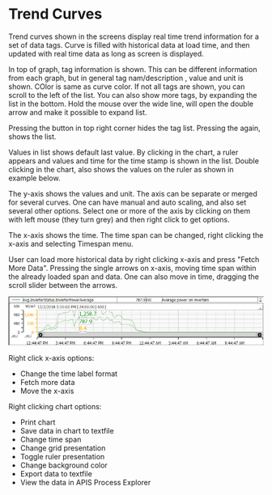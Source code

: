 # Trend Curves

Trend curves shown in the screens display real time trend information for a set of data tags. Curve is filled with historical data at load time, and then updated with real time data as long as screen is displayed.

In top of graph, tag information is shown. This can be different information from each graph, but in general tag nam/description , value and unit is shown. COlor is same as curve color. If not all tags are shown, you can scroll to the left of the list. You can also show more tags, by expanding the list in the bottom. Hold the mouse over the wide line, will open the double arrow and make it possible to expand list.

Pressing the  button in top right corner hides the tag list. Pressing the  again, shows the list.

Values in list shows default last value. By clicking in the chart, a ruler appears and values and time for the time stamp is shown in the list. Double clicking in the chart, also shows the values on the ruler as shown in example below.

The y-axis shows the values and unit. The axis can be separate or merged for several curves. One can have manual and auto scaling, and also set several other options. Select one or more of the axis by clicking on them with left mouse (they turn grey) and then right click to get options.

The x-axis shows the time. The time span can be changed, right clicking the x-axis and selecting Timespan menu.

User can load more historical data by right clicking x-axis and press "Fetch More Data". Pressing the single arrows on x-axis, moving time span within the already loaded span and data. One can also move in time, dragging the scroll slider between the arrows.

![Trend curves](../../../img/TrendCurvesPEX.png) 
 

Right click x-axis options:
- Change the time label format
- Fetch more data
- Move the x-axis

Right clicking chart options:
- Print chart
- Save data in chart to textfile
- Change time span
- Change grid presentation
- Toggle ruler presentation
- Change background color
- Export data to textfile
- View the data in APIS Process Explorer